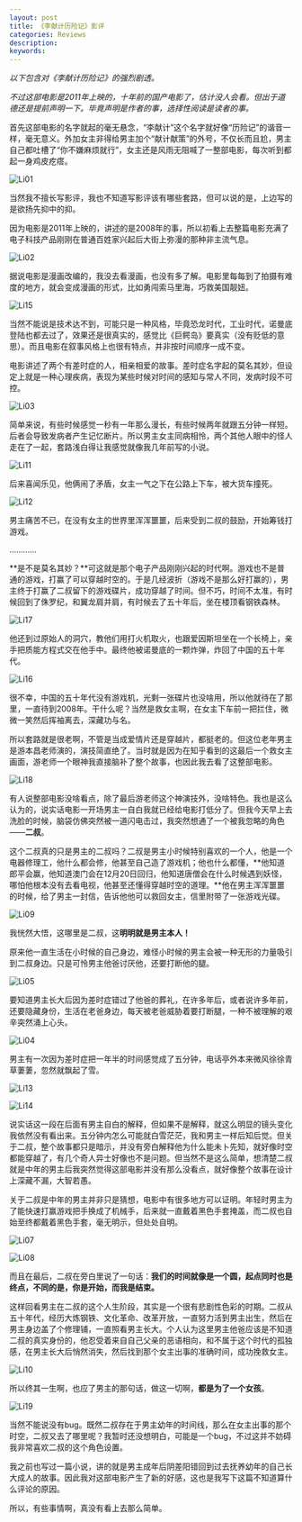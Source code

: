 ```yaml
---
layout: post
title: 《李献计历险记》影评
categories: Reviews
description: 
keywords: 
---
```


*以下包含对《李献计历险记》的强烈剧透。*

*不过这部电影是2011年上映的，十年前的国产电影了，估计没人会看。但出于道德还是提前声明一下。毕竟声明是作者的事，选择性阅读是读者的事。*

<!--more-->

首先这部电影的名字就起的毫无悬念，“李献计”这个名字就好像“历险记”的谐音一样，毫无意义。外加女主非得给男主加个“献计献策”的外号，不仅长而且尬，男主自己都吐槽了“你不嫌麻烦就行”，女主还是风雨无阻喊了一整部电影，每次听到都起一身鸡皮疙瘩。

![Li01](/images/posts/Li01.png)

当然我不擅长写影评，我也不知道写影评该有哪些套路，但可以说的是，上边写的是欲扬先抑中的抑。

因为电影是2011年上映的，讲述的是2008年的事，所以初看上去整篇电影充满了电子科技产品刚刚在普通百姓家兴起后大街上弥漫的那种非主流气息。

![Li02](/images/posts/Li02.png)

据说电影是漫画改编的，我没去看漫画，也没有多了解。电影里每每到了拍摄有难度的地方，就会变成漫画的形式，比如勇闯索马里海，巧救美国靓妞。

![Li15](/images/posts/Li15.png)

当然不能说是技术达不到，可能只是一种风格，毕竟恐龙时代，工业时代，诺曼底登陆也都去过了，效果还是很真实的，感觉比《巨鳄岛》要真实（没有贬低的意思）。而且电影在叙事风格上也很有特点，并非按时间顺序一成不变。

电影讲述了两个有差时症的人，相亲相爱的故事。差时症名字起的莫名其妙，但设定上就是一种心理疾病，表现为某些时候对时间的感知与常人不同，发病时段不可控。

![Li03](/images/posts/Li03.png)

简单来说，有些时候感觉一秒有一年那么漫长，有些时候两年就跟五分钟一样短。后者会导致发病者产生记忆断片。所以男主女主同病相怜，两个其他人眼中的怪人走在了一起，套路浅白得让我感觉就像我几年前写的小说。

![Li11](/images/posts/Li11.png)

后来喜闻乐见，他俩闹了矛盾，女主一气之下在公路上下车，被大货车撞死。

![Li12](/images/posts/Li12.png)

男主痛苦不已，在没有女主的世界里浑浑噩噩，后来受到二叔的鼓励，开始筹钱打游戏。

…………

**是不是莫名其妙？**可这就是那个电子产品刚刚兴起的时代啊。游戏也不是普通的游戏，打赢了可以穿越时空的。于是几经波折（游戏不是那么好打赢的），男主终于打赢了二叔留下的游戏碟片，成功穿越了时间。但不巧，时间不太准，有时候回到了侏罗纪，和翼龙肩并肩，有时候去了五十年后，坐在楼顶看钢铁森林。

![Li17](/images/posts/Li17.png)

他还到过原始人的洞穴，教他们用打火机取火，也跟爱因斯坦坐在一个长椅上，亲手把质能方程式交在他手中。最终他被诺曼底的一颗炸弹，炸回了中国的五十年代。

![Li16](/images/posts/Li16.png)

很不幸，中国的五十年代没有游戏机，光剩一张碟片也没啥用，所以他就待在了那里，一直待到2008年。干什么呢？当然是救女主啊，在女主下车前一把拦住，微微一笑然后挥袖离去，深藏功与名。

所以套路就是很老啊，不管是当成爱情片还是穿越片，都挺老的。但这位老年男主是游本昌老师演的，演技简直绝了。当时就是因为在知乎看到的这最后一个救女主画面，游老师一个眼神我直接脑补了整个故事，也因此我去看了这整部电影。

![Li18](/images/posts/Li18.png)

有人说整部电影没啥看点，除了最后游老师这个神演技外，没啥特色。我也是这么认为的，说实话电影一开场男主一自白我就已经给电影打低分了。但我今天早上去洗脸的时候，脑袋仿佛突然被一道闪电击过，我突然想通了一个被我忽略的角色——**二叔**。

这个二叔真的只是男主的二叔吗？二叔是男主小时候特别喜欢的一个人，他是一个电器修理工，他什么都会修，他甚至自己造了游戏机；他也什么都懂，**他知道郎平会赢，他知道澳门会在12月20日回归，他知道唐僧会在什么时候遇到妖怪，哪怕他根本没有去看电视，他甚至还懂得穿越时空的道理。**他在男主浑浑噩噩的时候，给了男主一封信，告诉他他可以救回女主，信里附带了一张游戏光碟。

![Li09](/images/posts/Li09.png)

我恍然大悟，这哪里是二叔，这**明明就是男主本人！**

原来他一直生活在小时候的自己身边，难怪小时候的男主会被一种无形的力量吸引到二叔身边。只是可怜男主他爸讨厌他，还要打断他的腿。

![Li05](/images/posts/Li05.png)

要知道男主长大后因为差时症错过了他爸的葬礼，在许多年后，或者说许多年前，还要隐藏身份，生活在老爸身边，每天被老爸威胁着要打断腿，一种不被理解的艰辛突然涌上心头。

![Li04](/images/posts/Li04.png)

男主有一次因为差时症把一年半的时间感觉成了五分钟，电话亭外本来微风徐徐青草萋萋，忽然就飘起了雪。

![Li13](/images/posts/Li13.png)

![Li14](/images/posts/Li14.png)

说实话这一段在后面有男主自白的解释，但如果不是解释，就这么明显的镜头变化我依然没有看出来。五分钟内怎么可能就白雪茫茫，我和男主一样后知后觉。但关于二叔，整个故事都只是暗示，并没有旁白解释他为什么能未卜先知，就好像时空都能穿越了，有几个奇人异士好像也不是问题。但当然不是这么简单，想清楚二叔就是中年的男主后我突然觉得这部电影并没有那么没看点，就好像整个故事在设计上深藏不漏，大智若愚。

关于二叔是中年的男主并非只是猜想，电影中有很多地方可以证明。年轻时男主为了能快速打赢游戏把手换成了机械手，后来就一直戴着黑色手套掩盖，而二叔也自始至终都戴着黑色手套，毫无明示，但处处自明。

![Li07](/images/posts/Li07.png)

![Li08](/images/posts/Li08.png)

而且在最后，二叔在旁白里说了一句话：**我们的时间就像是一个圆，起点同时也是终点，不同的是，你是开始，而我是结束。**

这样回看男主在二叔的这个人生阶段，其实是一个很有悲剧性色彩的时期。二叔从五十年代，经历大炼钢铁、文化革命、改革开放，一直努力活到男主出生，然后在男主身边盖了个修理铺，一直照看男主长大。个人认为这里男主他爸应该是不知道二叔的真实身份的，他忍受着来自自己父亲的恶语相向，和不属于这个时代的孤独感，在男主长大后悄然消失，然后找到那个女主出事的准确时间，成功挽救女主。

![Li10](/images/posts/Li10.png)

所以终其一生啊，也应了男主的那句话，做这一切啊，**都是为了一个女孩**。

![Li19](/images/posts/Li19.png)

当然不能说没有bug。既然二叔存在于男主幼年的时间线，那么在女主出事的那个时空，二叔又去了哪里呢？我暂时还没想明白，可能是一个bug，不过这并不妨碍我非常喜欢二叔的这个角色设置。

我之前也写过一篇小说，讲的就是男主成年后阴差阳错回到过去抚养幼年的自己长大成人的故事。因此我对这部电影产生了新的好感，这也是我写下这篇不知道算什么评论的原因。

所以，有些事情啊，真没有看上去那么简单。